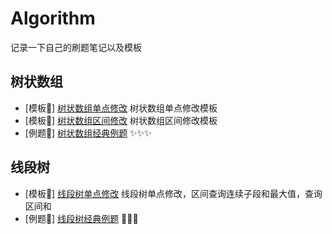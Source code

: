 # Algorithm
记录一下自己的刷题笔记以及模板



## 树状数组

- [模板🍔] [树状数组单点修改](./code/fenwick_tree/fenwick_tree.cpp) 树状数组单点修改模板
- [模板🍔] [树状数组区间修改](./code/fenwick_tree/fenwick_tree_segment.cpp) 树状数组区间修改模板
- [例题🍟] [树状数组经典例题](./code/fenwick_tree/) ✨✨✨

## 线段树
- [模板🍔] [线段树单点修改](./code/segment_tree/segment_tree_single_point_modify.cpp) 线段树单点修改，区间查询连续子段和最大值，查询区间和
- [例题🍟] [线段树经典例题](./code/segment_tree/) 🧨🧨🧨